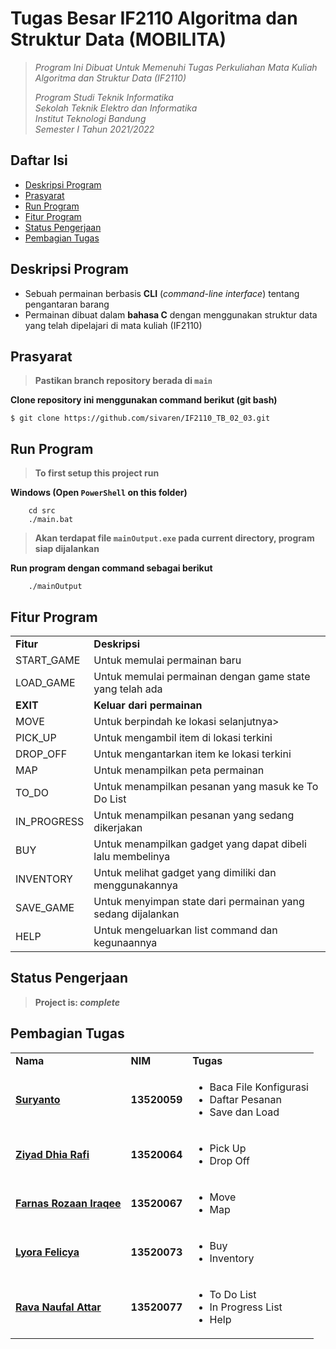 # Tugas Besar IF2110 Algoritma dan Struktur Data (MOBILITA)
> _Program Ini Dibuat Untuk Memenuhi Tugas Perkuliahan Mata Kuliah Algoritma dan Struktur Data (IF2110)_ <br/>
>
> _Program Studi Teknik Informatika <br/>
> Sekolah Teknik Elektro dan Informatika <br/>
> Institut Teknologi Bandung <br/>
> Semester I Tahun 2021/2022 <br/>_

## Daftar Isi
* [Deskripsi Program](#deskripsi-program)
* [Prasyarat](#prasyarat)
* [Run Program](#run-program)
* [Fitur Program](#fitur-program)
* [Status Pengerjaan](#status-pengerjaan)
* [Pembagian Tugas](#pembagian-tugas)

## Deskripsi Program
- Sebuah permainan berbasis **CLI** (_command-line interface_) tentang pengantaran barang
- Permainan dibuat dalam **bahasa C** dengan menggunakan struktur data yang telah dipelajari di mata kuliah (IF2110)

## Prasyarat
> **Pastikan branch repository berada di `main`** </br>

**Clone repository ini menggunakan command berikut (git bash)**
```
$ git clone https://github.com/sivaren/IF2110_TB_02_03.git
```

## Run Program
> **To first setup this project run** </br>

**Windows (Open `PowerShell` on this folder)**
```
    cd src
    ./main.bat
```
> **Akan terdapat file `mainOutput.exe` pada current directory, program siap dijalankan**  </br>

**Run program dengan command sebagai berikut**
```
    ./mainOutput
```

## Fitur Program
<table>
    <tr>
      <td><b>Fitur</td>
      <td><b>Deskripsi</td>
    </tr>
    <tr>
      <td>START_GAME</td>
      <td>Untuk memulai permainan baru</b></td>
    </tr>
    <tr>
      <td>LOAD_GAME</td>
      <td>Untuk memulai permainan dengan game state yang telah ada</b></td>
    </tr>
    <tr>
      <td><b>EXIT</td>
      <td><b>Keluar dari permainan</td>
    </tr>
    <tr>
      <td>MOVE</td>
      <td>Untuk berpindah ke lokasi selanjutnya></td>
    </tr>
    <tr>
      <td>PICK_UP</td>
      <td>Untuk mengambil item di lokasi terkini</td>
    </tr>
    <tr>
      <td>DROP_OFF</td>
      <td>Untuk mengantarkan item ke lokasi terkini</td>
    </tr>
    <tr>
      <td>MAP</td>
      <td>Untuk menampilkan peta permainan</td>
    </tr>
    <tr>
      <td>TO_DO</td>
      <td>Untuk menampilkan pesanan yang masuk ke To Do List</td>
    </tr>
    <tr>
      <td>IN_PROGRESS</td>
      <td>Untuk menampilkan pesanan yang sedang dikerjakan</td>
    </tr>
    <tr>
      <td>BUY</td>
      <td>Untuk menampilkan gadget yang dapat dibeli lalu membelinya</td>
    </tr>
    <tr>
      <td>INVENTORY</td>
      <td>Untuk melihat gadget yang dimiliki dan menggunakannya</td>
    </tr>
    <tr>
      <td>SAVE_GAME</td>
      <td>Untuk menyimpan state dari permainan yang sedang dijalankan</td>
    </tr>
    <tr>
      <td>HELP</td>
      <td>Untuk mengeluarkan list command dan kegunaannya
</td>
    </tr>
</table>

## Status Pengerjaan
> **Project is: _complete_**

## Pembagian Tugas
<table>
    <tr>
      <td><b>Nama</b></td>
      <td><b>NIM</b></td>
      <td><b>Tugas</b></td>
    </tr>
    <tr>
      <td><a href="https://github.com/SurTan02"><b>Suryanto</b></a></td>
      <td><b>13520059</b></td>
      <td>
        <ul>
            <p></p>
            <li> Baca File Konfigurasi </li>
            <li> Daftar Pesanan </li>
            <li> Save dan Load </li>
        </ul>
      </td>
    </tr>
    <tr>
      <td><a href="https://github.com/ziyaddr"><b>Ziyad Dhia Rafi</b></a></td>
      <td><b>13520064</b></td>
      <td>
        <ul>
            <p></p>
            <li> Pick Up </li>
            <li> Drop Off </li>
        </ul>
      </td>
    </tr>
    <tr>
      <td><a href="https://github.com/OjaanIr"><b>Farnas Rozaan Iraqee</b></a></td>
      <td><b>13520067</b></td>
      <td>
        <ul>
            <p></p>
            <li> Move </li>
            <li> Map </li>
        </ul>
      </td>
    </tr>
    <tr>
      <td><a href="https://github.com/lyorafelicya"><b>Lyora Felicya</b></a></td>
      <td><b>13520073</b></td>
      <td>
        <ul>
            <p></p>
            <li> Buy </li>
            <li> Inventory </li>
        </ul>
      </td>
    </tr>
    <tr>
      <td><a href="https://github.com/sivaren"><b>Rava Naufal Attar</b></a></td>
      <td><b>13520077</b></td>
      <td>
        <ul>
            <p></p>
            <li> To Do List </li>
            <li> In Progress List </li>
            <li> Help </li>
        </ul>
      </td>
    </tr>
</table>
